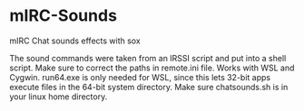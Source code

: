 # mIRC-Sounds
mIRC Chat sounds effects with sox

The sound commands were taken from an IRSSI script and
put into a shell script. Make sure to correct the paths
in remote.ini file. Works with WSL and Cygwin. run64.exe
is only needed for WSL, since this lets 32-bit apps execute
files in the 64-bit system directory. Make sure chatsounds.sh
is in your linux home directory.
